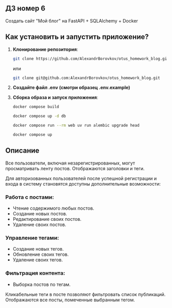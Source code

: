 ## ДЗ номер 6 ##
Создать сайт "Мой блог" на FastAPI + SQLAlchemy + Docker

## Как установить и запустить приложение? ##
1. **Клонирование репозитория**:
    ```sh
    git clone https://github.com/AlexandrBorovkov/otus_homework_blog.git
   ```
    или
    ```sh
    git clone git@github.com:AlexandrBorovkov/otus_homework_blog.git
    ```
2. **Создайте файл .env (смотри образец .env.example)**

3. **Сборка образа и запуск приложения**:
    ```sh
    docker compose build
    ```
    ```sh
    docker compose up -d db
    ```
    ```sh
    docker compose run --rm web uv run alembic upgrade head
    ```
    ```sh
    docker compose up
    ```
## Описание ##
Все пользователи, включая незарегистрированных, могут просматривать ленту постов.
Отображаются заголовки и теги.

Для авторизованных пользователей после успешной регистрации и входа в систему становятся доступны дополнительные возможности:

### Работа с постами: ###
- Чтение содержимого любых постов.
- Создание новых постов.
- Редактирование своих постов.
- Удаление своих постов.

### Управление тегами: ###
- Создание новых тегов.
- Обновление своих тегов.
- Удаление своих тегов.

### Фильтрация контента: ###
- Выборка постов по тегам.

Кликабельные теги в посте позволяют фильтровать список публикаций. Отображаются все посты, помеченные выбранным тегом.
